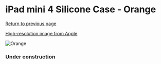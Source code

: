 # iPad mini 4 Silicone Case - Orange

[Return to previous page](/ipad_mini4)

[High-resolution image from Apple](https://store.storeimages.cdn-apple.com/8756/as-images.apple.com/is/MLD42?wid=4500&hei=4500&fmt=png)

<div style="width: 384px"><img src="/everypreview/MLD42.png" alt="Orange"></div>

### Under construction
